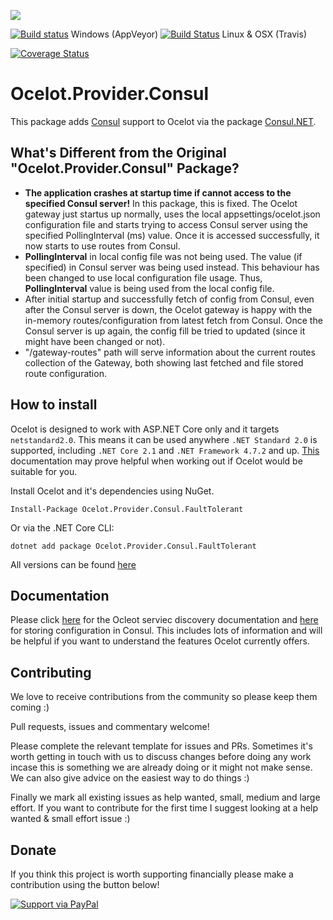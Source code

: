 [<img src="http://threemammals.com/images/ocelot_logo.png">](http://threemammals.com/ocelot)

[![Build status](https://ci.appveyor.com/api/projects/status/jmkqqg6i24dx1crc?svg=true)](https://ci.appveyor.com/project/TomPallister/ocelot-provider-consul)
Windows (AppVeyor)
[![Build Status](https://travis-ci.org/ThreeMammals/Ocelot.Provider.Consul.svg?branch=develop)](https://travis-ci.org/ThreeMammals/Ocelot.Provider.Consul) Linux & OSX (Travis)

[![Coverage Status](https://coveralls.io/repos/github/ThreeMammals/Ocelot.Provider.Consul/badge.svg)](https://coveralls.io/github/ThreeMammals/Ocelot.Provider.Consul)

# Ocelot.Provider.Consul

This package adds [Consul](https://www.consul.io/) support to Ocelot via the package [Consul.NET](https://github.com/PlayFab/consuldotnet).

## What's Different from the Original "Ocelot.Provider.Consul" Package?
- **The application crashes at startup time if cannot access to the specified Consul server!** In this package, this is fixed. The Ocelot gateway just startus up normally, uses the local appsettings/ocelot.json configuration file and starts trying to access Consul server using the specified PollingInterval (ms) value. Once it is accessed successfully, it now starts to use routes from Consul.
- **PollingInterval** in local config file was not being used. The value (if specified) in Consul server was being used instead. This behaviour has been changed to use local configuration file usage. Thus, **PollingInterval** value is being used from the local config file.
- After initial startup and successfully fetch of config from Consul, even after the Consul server is down, the Ocelot gateway is happy with the in-memory routes/configuration from latest fetch from Consul. Once the Consul server is up again, the config fill be tried to updated (since it might have been changed or not).
- "/gateway-routes" path will serve information about the current routes collection of the Gateway, both showing last fetched and file stored route configuration.

## How to install

Ocelot is designed to work with ASP.NET Core only and it targets `netstandard2.0`. 
This means it can be used anywhere `.NET Standard 2.0` is supported, 
including `.NET Core 2.1` and `.NET Framework 4.7.2` and up. 
[This](https://docs.microsoft.com/en-us/dotnet/standard/net-standard) documentation may prove 
helpful when working out if Ocelot would be suitable for you.

Install Ocelot and it's dependencies using NuGet. 

`Install-Package Ocelot.Provider.Consul.FaultTolerant`

Or via the .NET Core CLI:

`dotnet add package Ocelot.Provider.Consul.FaultTolerant`

All versions can be found [here](https://www.nuget.org/packages/Ocelot.Provider.Consul/)

## Documentation

Please click [here](http://ocelot.readthedocs.io/en/latest/features/servicediscovery.html) for the Ocleot serviec discovery documentation and [here](http://ocelot.readthedocs.io/en/latest/features/configuration.html#store-configuration-in-consul) for storing configuration in Consul. This includes lots of information and will be helpful if you want to understand the features Ocelot currently offers.

## Contributing

We love to receive contributions from the community so please keep them coming :) 

Pull requests, issues and commentary welcome!

Please complete the relevant template for issues and PRs. Sometimes it's worth getting in touch with us to discuss changes 
before doing any work incase this is something we are already doing or it might not make sense. We can also give
advice on the easiest way to do things :)

Finally we mark all existing issues as help wanted, small, medium and large effort. If you want to contribute for the first time I suggest looking at a help wanted & small effort issue :)

## Donate

If you think this project is worth supporting financially please make a contribution using the button below!

[![Support via PayPal](https://cdn.rawgit.com/twolfson/paypal-github-button/1.0.0/dist/button.svg)](https://www.paypal.me/ThreeMammals/)


